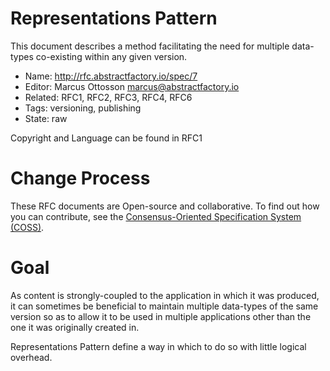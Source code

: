 # Representations Pattern

This document describes a method facilitating the need for multiple data-types co-existing within any given version.

* Name: http://rfc.abstractfactory.io/spec/7
* Editor: Marcus Ottosson <marcus@abstractfactory.io>
* Related: RFC1, RFC2, RFC3, RFC4, RFC6
* Tags: versioning, publishing
* State: raw

Copyright and Language can be found in RFC1

# Change Process

These RFC documents are Open-source and collaborative. To find out how you can contribute, see the [Consensus-Oriented Specification System (COSS)](http://www.digistan.org/spec:1/COSS).

# Goal

As content is strongly-coupled to the application in which it was produced, it can sometimes be beneficial to maintain multiple data-types of the same version so as to allow it to be used in multiple applications other than the one it was originally created in.

Representations Pattern define a way in which to do so with little logical overhead.
